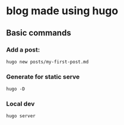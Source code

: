 # blog made using hugo

## Basic commands

### Add a post:

```
hugo new posts/my-first-post.md
```

### Generate for static serve

```
hugo -D
```

### Local dev

```
hugo server
```
